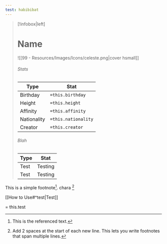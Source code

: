 ```yaml
---
test: habibibat
---
```

> [!infobox|left]
> # Name
> ![[99 - Resources/Images/Icons/celeste.png|cover hsmall]]
> ###### Stats
> | Type | Stat |
> | ---- | ---- |
> | Birthday | `=this.birthday` 
> | Height | `=this.height` |
> | Affinity | `=this.affinity` |
> | Nationality | `=this.nationality` |
> | Creator | `=this.creator` |
> 
> ###### Blah
> | Type | Stat |
> | ---- | ---- |
> | Test | Testing |
> | Test | Testing |


This is a simple footnote[^1].
chara [^eee]

[^1]: This is the referenced text.
[^eee]: Add 2 spaces at the start of each new line.
  This lets you write footnotes that span multiple lines.

[[How to Use#^test|Test]]

= this.test